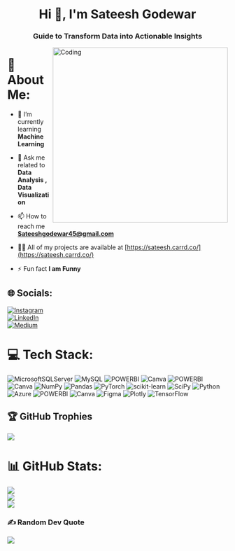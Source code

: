 <h1 align="center">Hi 👋, I'm Sateesh Godewar</h1>
<h3 align="center">Guide to Transform Data into Actionable Insights</h3>
<img align="right" alt="Coding" width="400" src="https://media.tenor.com/NOYF3f82b_gAAAAC/programmer.gif">


# 💫 About Me:


- 🌱 I’m currently learning **Machine Learning**

- 💬 Ask me related to  **Data Analysis , Data Visualization**

- 📫 How to reach me **Sateeshgodewar45@gmail.com**
  
- 👨‍💻 All of my projects are available at [https://sateesh.carrd.co/](https://sateesh.carrd.co/)

- ⚡ Fun fact **I am Funny**

## 🌐 Socials:
[![Instagram](https://img.shields.io/badge/Instagram-%23E4405F.svg?logo=Instagram&logoColor=white)](https://instagram.com/analytic_guide)<br> [![LinkedIn](https://img.shields.io/badge/LinkedIn-%230077B5.svg?logo=linkedin&logoColor=white)](https://linkedin.com/in/sateesh-godewar) <br>
 [![Medium](https://img.shields.io/badge/Medium-12100E?logo=medium&logoColor=white)](https://medium.com/@@sateeshgodewar45)

# 💻 Tech Stack:
![MicrosoftSQLServer](https://img.shields.io/badge/Microsoft%20SQL%20Sever-CC2927?style=flat-square&logo=microsoft%20sql%20server&logoColor=white) ![MySQL](https://img.shields.io/badge/mysql-%2300f.svg?style=flat-square&logo=mysql&logoColor=white)  ![POWERBI](https://img.shields.io/badge/Tableau-green)
![Canva](https://img.shields.io/badge/Canva-%2300C4CC.svg?style=flat-square&logo=Canva&logoColor=white) ![POWERBI](https://img.shields.io/badge/EXCEL-red)
![Canva](https://img.shields.io/badge/Canva-%2300C4CC.svg?style=flat-square&logo=Canva&logoColor=white) 
![NumPy](https://img.shields.io/badge/numpy-%23013243.svg?style=flat-square&logo=numpy&logoColor=white) ![Pandas](https://img.shields.io/badge/pandas-%23150458.svg?style=flat-square&logo=pandas&logoColor=white) ![PyTorch](https://img.shields.io/badge/PyTorch-%23EE4C2C.svg?style=flat-square&logo=PyTorch&logoColor=white) ![scikit-learn](https://img.shields.io/badge/scikit--learn-%23F7931E.svg?style=flat-square&logo=scikit-learn&logoColor=white) ![SciPy](https://img.shields.io/badge/SciPy-%230C55A5.svg?style=flat-square&logo=scipy&logoColor=%white) ![Python](https://img.shields.io/badge/python-3670A0?style=flat-square&logo=python&logoColor=ffdd54)
![Azure](https://img.shields.io/badge/azure-%230072C6.svg?style=flat-square&logo=azure-devops&logoColor=white) ![POWERBI](https://img.shields.io/badge/POWERBI-blue)
![Canva](https://img.shields.io/badge/Canva-%2300C4CC.svg?style=flat-square&logo=Canva&logoColor=white) 
![Figma](https://img.shields.io/badge/figma-%23F24E1E.svg?style=flat-square&logo=figma&logoColor=white) ![Plotly](https://img.shields.io/badge/Plotly-%233F4F75.svg?style=flat-square&logo=plotly&logoColor=white) ![TensorFlow](https://img.shields.io/badge/TensorFlow-%23FF6F00.svg?style=flat-square&logo=TensorFlow&logoColor=white)

## 🏆 GitHub Trophies
![](https://github-profile-trophy.vercel.app/?username=satg01&theme=juicyfresh&no-frame=false&no-bg=false&margin-w=4)

# 📊 GitHub Stats:
![](https://github-readme-stats.vercel.app/api?username=satg01&theme=tokyonight&hide_border=false&include_all_commits=true&count_private=false)<br/>
![](https://github-readme-streak-stats.herokuapp.com/?user=satg01&theme=tokyonight&hide_border=false)<br/>
![](https://github-readme-stats.vercel.app/api/top-langs/?username=satg01&theme=tokyonight&hide_border=false&include_all_commits=true&count_private=false&layout=compact)

### ✍️ Random Dev Quote
![](https://quotes-github-readme.vercel.app/api?type=vetical&theme=radical)

